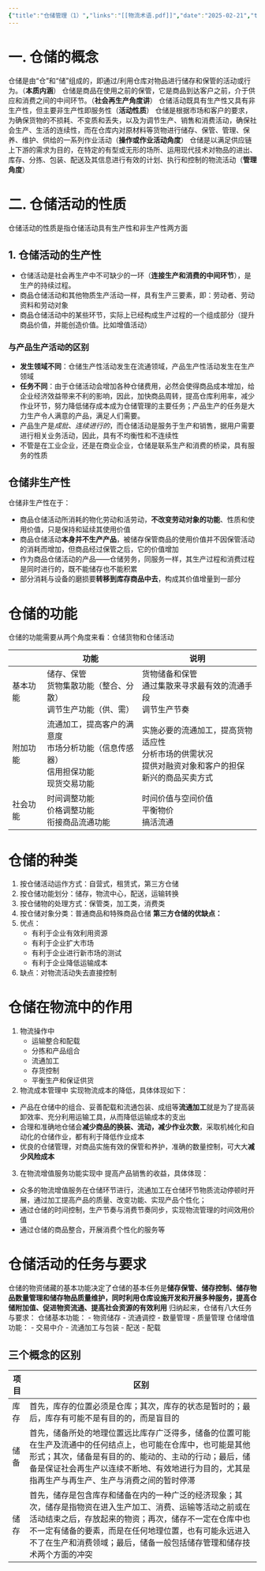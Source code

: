 ```yaml
---
{"title":"仓储管理（1）","links":"[[物流术语.pdf]]","date":"2025-02-21","tags":["logistics"],"dg-publish":true,"permalink":"/jask/input///1/","dgPassFrontmatter":true}
---
```


# 一. 仓储的概念
仓储是由“仓”和“储”组成的，即通过/利用仓库对物品进行储存和保管的活动或行为。（**本质内涵**）
仓储是商品在使用之前的保管，它是商品到达客户之前，介于供应和消费之间的中间环节。（**社会再生产角度讲**）
仓储活动既具有生产性又具有非生产性，但主要非生产性即服务性（**活动性质**）
仓储是根据市场和客户的要求，为确保货物的不损耗、不变质和丢失，以及为调节生产、销售和消费活动，确保社会生产、生活的连续性，而在仓库内对原材料等货物进行储存、保管、管理、保养、维护、供给的一系列作业活动（**操作或作业活动角度**）
仓储是以满足供应链上下游的需求为目的，在特定的有型或无形的场所、运用现代技术对物品的进出、库存、分拣、包装、配送及其信息进行有效的计划、执行和控制的物流活动（**管理角度**）
# 二. 仓储活动的性质
仓储活动的性质是指仓储活动具有生产性和非生产性两方面
## 1. 仓储活动的生产性
- 仓储活动是社会再生产中不可缺少的一环（**连接生产和消费的中间环节**），是生产的持续过程。
- 商品仓储活动和其他物质生产活动一样，具有生产三要素，即：劳动者、劳动资料和劳动对象
- 商品仓储活动中的某些环节，实际上已经构成生产过程的一个组成部分（提升商品价值，并能创造价值。比如增值活动）
### 与产品生产活动的区别
- **发生领域不同**：仓储生产性活动发生在流通领域，产品生产性活动发生在生产领域
- **任务不同**：由于仓储活动会增加各种仓储费用，必然会使得商品成本增加，给企业经济效益带来不利的影响，因此，加快商品周转，提高仓库利用率，减少作业环节，努力降低储存成本成为仓储管理的主要任务；产品生产的任务是大力生产令人满意的产品，满足人们需要。
- 产品生产是*成批、连续进行的*，而仓储活动是服务于生产和销售，据用户需要进行相关业务活动，因此，具有不均衡性和不连续性
- 不管是在工业企业，还是在商业企业，仓储是联系生产和消费的桥梁，具有服务的性质
## 仓储非生产性
仓储非生产性在于：
- 商品仓储活动所消耗的物化劳动和活劳动，**不改变劳动对象的功能**、性质和使用价值，只是保持和延续其使用价值
- 商品仓储活动**本身并不生产产品**，被储存保管商品的使用价值并不因保管活动的消耗而增加，但商品经过保管之后，它的价值增加
- 作为商品仓储活动的产品——仓储劳务，同服务一样，其生产过程和消费过程是同时进行的，既不能储存也不能积累
- 部分消耗与设备的磨损要**转移到库存商品中去**，构成其价值增量到一部分
# 仓储的功能
仓储的功能需要从两个角度来看：仓储货物和仓储活动

|      | 功能                                                    | 说明                                                              |
| ---- | ----------------------------------------------------- | --------------------------------------------------------------- |
| 基本功能 | 储存、保管<br> 货物集散功能（整合、分散）<br> 调节生产功能（供、需）<br>           | 货物储备和保管<br> 通过集散来寻求最有效的流通手段<br> 调节生产节奏                          |
| 附加功能 | 流通加工，提高客户的满意度<br> 市场分析功能（信息传感器）<br> 信用担保功能<br> 现货交易功能 | 实施必要的流通加工，提高货物适应性<br> 分析市场的供需状况<br> 提供对融资对象和客户的担保<br> 新兴的商品买卖方式 |
| 社会功能 | 时间调整功能<br> 价格调整功能<br> 衔接商品流通功能                        | 时间价值与空间价值<br> 平衡物价<br> 搞活流通                                     |
# 仓储的种类
1. 按仓储活动运作方式：自营式，租赁式，第三方仓储
2. 按仓储功能划分：储存，物流中心，配送，运输转换
3. 按仓储物的处理方式：保管类，加工类，消费类
4. 按仓储对象分类：普通商品和特殊商品仓储
**第三方仓储的优缺点：**
1. 优点：
	- 有利于企业有效利用资源
	- 有利于企业扩大市场
	- 有利于企业进行新市场的测试
	- 有利于企业降低运输成本
2. 缺点：对物流活动失去直接控制
# 仓储在物流中的作用
1. 物流操作中
	- 运输整合和配载
	- 分拣和产品组合
	- 流通加工
	- 存货控制
	- 平衡生产和保证供货
2. 物流成本管理中
实现物流成本的降低，具体体现如下：
- 产品在仓储中的组合、妥善配载和流通包装、成组等**流通加工**就是为了提高装卸效率、充分利用运输工具，从而降低运输成本的支出
- 合理和准确地仓储会**减少商品的换装、流动，减少作业次数**，采取机械化和自动化的仓储作业，都有利于降低作业成本
- 优良的仓储管理，对商品实施有效的保管和养护，准确的数量控制，可大大**减少风险成本**
3. 在物流增值服务功能实现中
 提高产品销售的收益，具体体现：
 - 众多的物流增值服务在仓储环节进行，流通加工在仓储环节物质流动停顿时开展，通过加工提高产品的质量、改变功能、实现产品个性化；
 - 通过仓储的时间控制，生产节奏与消费节奏同步，实现物流管理的时间效用价值
 - 通过仓储的商品整合，开展消费个性化的服务等
# 仓储活动的任务与要求
仓储的物资储藏的基本功能决定了仓储的基本任务是**储存保管、储存控制、储存物品数量管理和储存物品质量维护，同时利用仓库设施开发和开展多种服务，提高仓储附加值、促进物资流通、提高社会资源的有效利用**
归纳起来，仓储有八大任务与要求：
仓储基本功能：
	- 物资储存
	- 流通调控
	- 数量管理
	- 质量管理
仓储增值功能：
	- 交易中介
	- 流通加工与包装
	- 配送
	- 配载
## 三个概念的区别

| 项目  | 区别                                                                                                                                                  |
| --- | --------------------------------------------------------------------------------------------------------------------------------------------------- |
| 库存  | 首先，库存的位置必须是仓库；其次，库存的状态是暂时的；最后，库存有可能不是有目的的，而是盲目的                                                                                                     |
| 储备  | 首先，储备所处的地理位置远比库存广泛得多，储备的位置可能在生产及流通中的任何结点上，也可能在仓库中，也可能是其他形式；其次，储备是有目的的、能动的、主动的行动；最后，储备是保证社会再生产以连续不断地、有效地进行为目的，尤其是指再生产与再生产、生产与消费之间的暂时停滞               |
| 储存  | 首先，储存是包含库存和储备在内的一种广泛的经济现象；其次，储存是指物资在进入生产加工、消费、运输等活动之前或在活动结束之后，存放起来的物资；再次，储存不一定在仓库中也不一定有储备的要素，而是在任何地理位置，也有可能永远进入不了在生产和消费领域；最后，储备一般包括储存管理和储存技术两个方面的冲突 |

